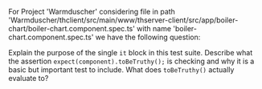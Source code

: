 For Project 'Warmduscher' considering file in path 'Warmduscher/thclient/src/main/www/thserver-client/src/app/boiler-chart/boiler-chart.component.spec.ts' with name 'boiler-chart.component.spec.ts' we have the following question:

Explain the purpose of the single `it` block in this test suite.  Describe what the assertion `expect(component).toBeTruthy();` is checking and why it is a basic but important test to include. What does `toBeTruthy()` actually evaluate to?